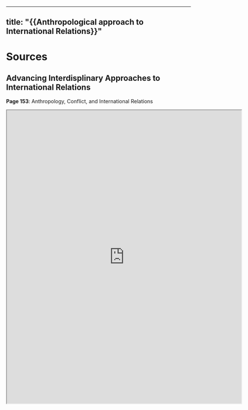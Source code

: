 
---
title: "{{Anthropological approach to International Relations}}"
---

# Sources

## Advancing Interdisplinary Approaches to International Relations

**Page 153**: Anthropology, Conflict, and International Relations

<iframe src="https://drive.google.com/file/d/1XHSA1DNVPW31vKkPqd08VFZlJMwFEvMj/preview" width="640" height="800" allow="autoplay"></iframe>